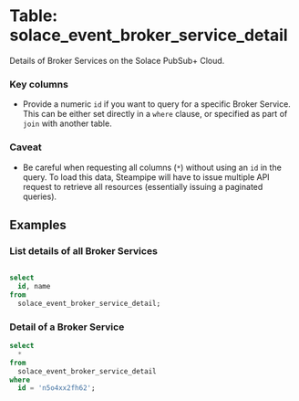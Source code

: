 # Table: solace_event_broker_service_detail

Details of Broker Services on the Solace PubSub+ Cloud.

### Key columns
- Provide a numeric `id` if you want to query for a specific Broker Service. This can be either set directly in a `where` clause, or specified as part of `join` with another table.

### Caveat
- Be careful when requesting all columns (`*`) without using an `id` in the query. To load this data, Steampipe will have to issue multiple API request to retrieve all resources (essentially issuing a paginated queries).

## Examples

### List details of all Broker Services

```sql

select
  id, name
from
  solace_event_broker_service_detail;
```

### Detail of a Broker Service

```sql
select
  *
from
  solace_event_broker_service_detail
where
  id = 'n5o4xx2fh62';
```
